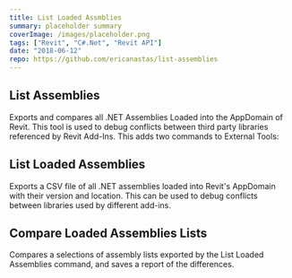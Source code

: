 ```yaml
---
title: List Loaded Assmblies
summary: placeholder summary
coverImage: /images/placeholder.png
tags: ["Revit", "C#.Net", "Revit API"]
date: "2018-06-12"
repo: https://github.com/ericanastas/list-assemblies
---
```


## List Assemblies

Exports and compares all .NET Assemblies Loaded into the AppDomain of Revit. This tool is used to debug conflicts between third party libraries referenced by Revit Add-Ins. This adds two commands to External Tools:

## List Loaded Assemblies

Exports a CSV file of all .NET assemblies loaded into Revit's AppDomain with their version and location. This can be used to debug conflicts between libraries used by different add-ins.

## Compare Loaded Assemblies Lists

Compares a selections of assembly lists exported by the List Loaded Assemblies command, and saves a report of the differences.
